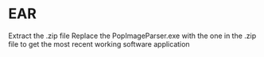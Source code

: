# EAR
Extract the .zip file
Replace the PopImageParser.exe with the one in the .zip file to get the most recent working software application
